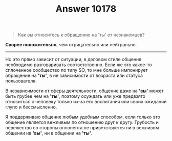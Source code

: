 ﻿---
title: "Answer 10178"
se.owner.user_id: 262248
se.owner.display_name: "MoloF"
se.owner.link: "https://ru.meta.stackoverflow.com/users/262248/molof"
se.answer_id: 10178
se.question_id: 10166
se.post_type: answer
se.is_accepted: False
---
<blockquote>
  <p>Как вы относитесь к обращению на 'ты' от незнакомцев?</p>
</blockquote>

<p><strong>Скорее положительно</strong>, чем отрицательно или нейтрально.</p>

<hr>

<p>Но это прямо зависит от ситуации, в деловом стиле общения необходимо разговаривать соответственно.
Если же это какое-то сплоченное сообщество по типу SO, то мне больше импонирует обращение на <strong>'ты'</strong>, в не зависимости от возраста или статуса пользователя.</p>

<p>В независимости от сферы деятельности, общение даже на <strong>'вы'</strong> может быть грубее чем на <strong>'ты'</strong>, поэтому осуждать или уже предвзято относиться к человеку только из-за его воспитания или своих ожиданий глупо и бессмысленно.</p>

<p>Я поддерживаю общение любым удобным способом, если только это общение является вежливым по отношению друг к другу. Грубость и невежество со стороны оппонента не приветствуется ни в вежливом общении на <strong>'вы'</strong>, ни в общении на <strong>'ты'</strong>. </p>
